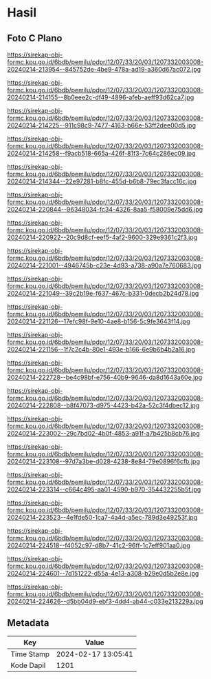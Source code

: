 # Hasil

## Foto C Plano

https://sirekap-obj-formc.kpu.go.id/6bdb/pemilu/pdpr/12/07/33/20/03/1207332003008-20240214-213954--845752de-4be9-478a-ad19-a360d67ac072.jpg

https://sirekap-obj-formc.kpu.go.id/6bdb/pemilu/pdpr/12/07/33/20/03/1207332003008-20240214-214155--8b0eee2c-df49-4896-afeb-aeff93d62ca7.jpg

https://sirekap-obj-formc.kpu.go.id/6bdb/pemilu/pdpr/12/07/33/20/03/1207332003008-20240214-214225--911c98c9-7477-4163-b66e-53ff2dee00d5.jpg

https://sirekap-obj-formc.kpu.go.id/6bdb/pemilu/pdpr/12/07/33/20/03/1207332003008-20240214-214258--f9acb518-665a-426f-81f3-7c64c286ec09.jpg

https://sirekap-obj-formc.kpu.go.id/6bdb/pemilu/pdpr/12/07/33/20/03/1207332003008-20240214-214344--22e97281-b8fc-455d-b6b8-79ec3facc16c.jpg

https://sirekap-obj-formc.kpu.go.id/6bdb/pemilu/pdpr/12/07/33/20/03/1207332003008-20240214-220844--96348034-fc34-4326-8aa5-f58009e75dd6.jpg

https://sirekap-obj-formc.kpu.go.id/6bdb/pemilu/pdpr/12/07/33/20/03/1207332003008-20240214-220922--20c9d8cf-eef5-4af2-9600-329e9361c2f3.jpg

https://sirekap-obj-formc.kpu.go.id/6bdb/pemilu/pdpr/12/07/33/20/03/1207332003008-20240214-221001--4946745b-c23e-4d93-a738-a90a7e760683.jpg

https://sirekap-obj-formc.kpu.go.id/6bdb/pemilu/pdpr/12/07/33/20/03/1207332003008-20240214-221049--39c2b19e-f637-467c-b331-0decb2b24d78.jpg

https://sirekap-obj-formc.kpu.go.id/6bdb/pemilu/pdpr/12/07/33/20/03/1207332003008-20240214-221126--17efc98f-9e10-4ae8-b156-5c9fe3643f14.jpg

https://sirekap-obj-formc.kpu.go.id/6bdb/pemilu/pdpr/12/07/33/20/03/1207332003008-20240214-221156--1f7c2c4b-80e1-493e-b166-6e9b6b4b2a16.jpg

https://sirekap-obj-formc.kpu.go.id/6bdb/pemilu/pdpr/12/07/33/20/03/1207332003008-20240214-222728--be4c98bf-e756-40b9-9646-da8d1643a60e.jpg

https://sirekap-obj-formc.kpu.go.id/6bdb/pemilu/pdpr/12/07/33/20/03/1207332003008-20240214-222808--b8f47073-d975-4423-b42a-52c3f4dbec12.jpg

https://sirekap-obj-formc.kpu.go.id/6bdb/pemilu/pdpr/12/07/33/20/03/1207332003008-20240214-223002--29c7bd02-4b0f-4853-a91f-a7b425b8cb76.jpg

https://sirekap-obj-formc.kpu.go.id/6bdb/pemilu/pdpr/12/07/33/20/03/1207332003008-20240214-223108--97d7a3be-d028-4238-8e84-79e0896f6cfb.jpg

https://sirekap-obj-formc.kpu.go.id/6bdb/pemilu/pdpr/12/07/33/20/03/1207332003008-20240214-223314--c664c495-aa01-4590-b970-354432255b5f.jpg

https://sirekap-obj-formc.kpu.go.id/6bdb/pemilu/pdpr/12/07/33/20/03/1207332003008-20240214-223523--4e1fde50-1ca7-4a4d-a5ec-789d3e49253f.jpg

https://sirekap-obj-formc.kpu.go.id/6bdb/pemilu/pdpr/12/07/33/20/03/1207332003008-20240214-224518--f4052c97-d8b7-41c2-96ff-1c7eff901aa0.jpg

https://sirekap-obj-formc.kpu.go.id/6bdb/pemilu/pdpr/12/07/33/20/03/1207332003008-20240214-224601--7d151222-d55a-4e13-a308-b29e0d5b2e8e.jpg

https://sirekap-obj-formc.kpu.go.id/6bdb/pemilu/pdpr/12/07/33/20/03/1207332003008-20240214-224626--d5bb04d9-ebf3-4dd4-ab44-c033e213229a.jpg


## Metadata

| Key        | Value               |
| ---------- | ------------------- |
| Time Stamp | 2024-02-17 13:05:41 |
| Kode Dapil | 1201                |



